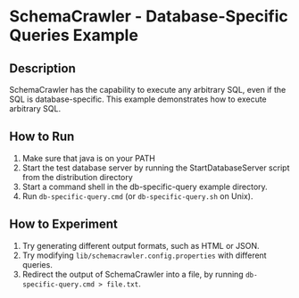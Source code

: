 # SchemaCrawler - Database-Specific Queries Example

## Description
SchemaCrawler has the capability to execute any arbitrary SQL, even if the SQL
is database-specific. This example demonstrates how to execute arbitrary SQL.

## How to Run
1. Make sure that java is on your PATH
2. Start the test database server by running the StartDatabaseServer script from the distribution directory 
3. Start a command shell in the db-specific-query example directory. 
4. Run `db-specific-query.cmd` (or `db-specific-query.sh` on Unix). 

## How to Experiment
1. Try generating different output formats, such as HTML or JSON. 
2. Try modifying `lib/schemacrawler.config.properties` with different queries. 
3. Redirect the output of SchemaCrawler into a file, by running `db-specific-query.cmd > file.txt`. 
